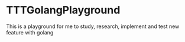 # TTTGolangPlayground
This is a playground for me to study, research, implement and test new feature with golang
